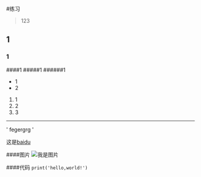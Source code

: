 #练习
> 123
## 1
### 1
####1
#####1
######1
* 1
* 2

1. 1
2. 2
3. 3
***
' fegergrg '

[baidu]:(http://www.baidu.com)

这是[baidu]

####图片
![我是图片](www.)

####代码
`print('hello,world!')`
